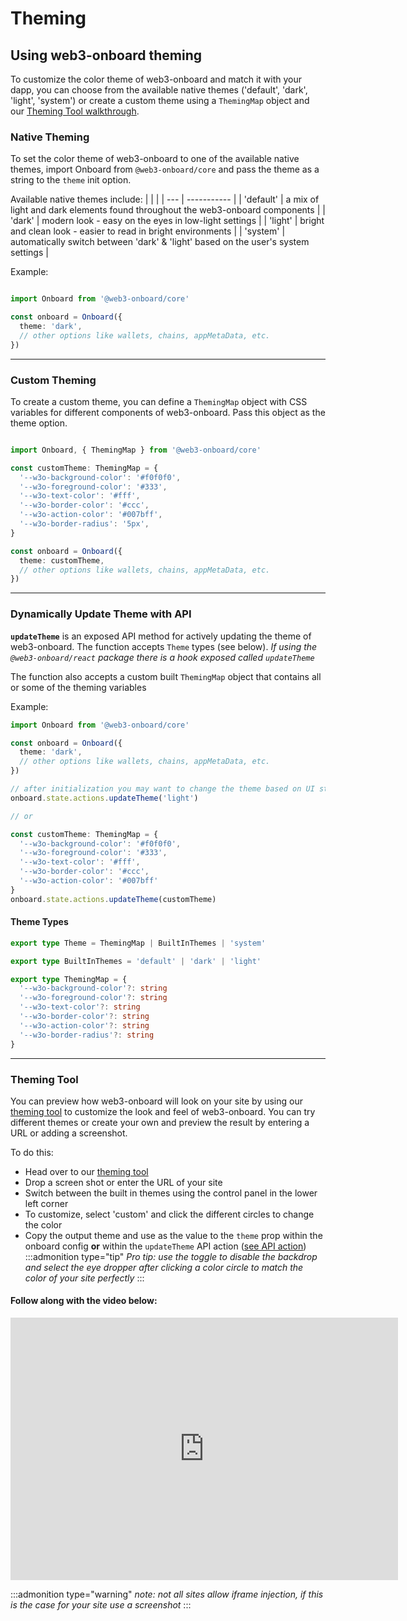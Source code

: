 #  Theming
## Using web3-onboard theming

To customize the color theme of web3-onboard and match it with your dapp, you can choose from the available native themes ('default', 'dark', 'light', 'system') or create a custom theme using a `ThemingMap` object and our [Theming Tool walkthrough](#theming-tool).
### Native Theming

To set the color theme of web3-onboard to one of the available native themes, import Onboard from `@web3-onboard/core` and pass the theme as a string to the `theme` init option.

Available native themes include:
|  |  |
| --- | ----------- |
| 'default'      | a mix of light and dark elements found throughout the web3-onboard components |
| 'dark'      | modern look - easy on the eyes in low-light settings |
| 'light'      | bright and clean look - easier to read in bright environments |
| 'system'      | automatically switch between 'dark' & 'light' based on the user's system settings |


Example:

```typescript

import Onboard from '@web3-onboard/core'

const onboard = Onboard({
  theme: 'dark', 
  // other options like wallets, chains, appMetaData, etc.
})
```

---

### Custom Theming

To create a custom theme, you can define a `ThemingMap` object with CSS variables for different components of web3-onboard. Pass this object as the theme option.

```typescript copy

import Onboard, { ThemingMap } from '@web3-onboard/core'

const customTheme: ThemingMap = {
  '--w3o-background-color': '#f0f0f0',
  '--w3o-foreground-color': '#333',
  '--w3o-text-color': '#fff',
  '--w3o-border-color': '#ccc',
  '--w3o-action-color': '#007bff',
  '--w3o-border-radius': '5px',
}

const onboard = Onboard({
  theme: customTheme, 
  // other options like wallets, chains, appMetaData, etc.
})
```

---

### Dynamically Update Theme with API

**`updateTheme`** is an exposed API method for actively updating the theme of web3-onboard. The function accepts `Theme` types (see below).
*If using the `@web3-onboard/react` package there is a hook exposed called `updateTheme`*

The function also accepts a custom built `ThemingMap` object that contains all or some of the theming variables

Example:

```typescript copy
import Onboard from '@web3-onboard/core'

const onboard = Onboard({
  theme: 'dark',
  // other options like wallets, chains, appMetaData, etc.
})

// after initialization you may want to change the theme based on UI state
onboard.state.actions.updateTheme('light')

// or

const customTheme: ThemingMap = {
  '--w3o-background-color': '#f0f0f0',
  '--w3o-foreground-color': '#333',
  '--w3o-text-color': '#fff',
  '--w3o-border-color': '#ccc',
  '--w3o-action-color': '#007bff'
}
onboard.state.actions.updateTheme(customTheme)
```

#### Theme Types
```typescript
export type Theme = ThemingMap | BuiltInThemes | 'system'

export type BuiltInThemes = 'default' | 'dark' | 'light'

export type ThemingMap = {
  '--w3o-background-color'?: string
  '--w3o-foreground-color'?: string
  '--w3o-text-color'?: string
  '--w3o-border-color'?: string
  '--w3o-action-color'?: string
  '--w3o-border-radius'?: string
}
```

---

### Theming Tool

You can preview how web3-onboard will look on your site by using our [theming tool](/theming-tool) to customize the look and feel of web3-onboard. You can try different themes or create your own and preview the result by entering a URL or adding a screenshot.

To do this:
- Head over to our [theming tool](/theming-tool)
- Drop a screen shot or enter the URL of your site 
- Switch between the built in themes using the control panel in the lower left corner
- To customize, select 'custom' and click the different circles to change the color
- Copy the output theme and use as the value to the `theme` prop within the onboard config **or** within the `updateTheme` API action ([see API action](#dynamically-update-theme-with-api))
:::admonition type="tip"
 *Pro tip: use the toggle to disable the backdrop and select the eye dropper after clicking a color circle to match the color of your site perfectly*
:::

#### Follow along with the video below:

<iframe width="620" height="420" src="https://www.youtube.com/embed/UsBdlQpb_kA" title="YouTube video player" frameborder="0" allow="accelerometer; autoplay; clipboard-write; encrypted-media; gyroscope; picture-in-picture; web-share" allowfullscreen></iframe>

:::admonition type="warning"
*note: not all sites allow iframe injection, if this is the case for your site use a screenshot*
:::

